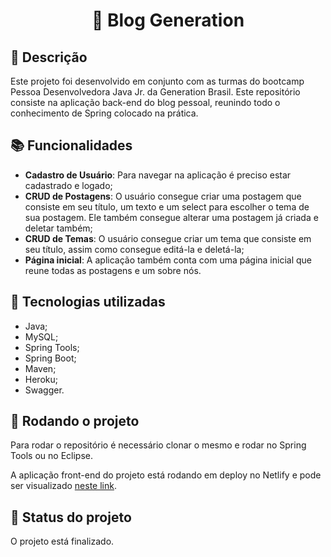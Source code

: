 <h1 align="center">📰 Blog Generation</h1>

## :memo: Descrição
Este projeto foi desenvolvido em conjunto com as turmas do bootcamp Pessoa Desenvolvedora Java Jr. da Generation Brasil. Este repositório consiste na aplicação back-end do blog pessoal, reunindo todo o conhecimento de Spring colocado na prática.

## :books: Funcionalidades
* <b>Cadastro de Usuário</b>: Para navegar na aplicação é preciso estar cadastrado e logado;
* <b>CRUD de Postagens</b>: O usuário consegue criar uma postagem que consiste em seu título, um texto e um select para escolher o tema de sua postagem. Ele também consegue alterar uma postagem já criada e deletar também;
* <b>CRUD de Temas</b>: O usuário consegue criar um tema que consiste em seu título, assim como consegue editá-la e deletá-la;
* <b>Página inicial</b>: A aplicação também conta com uma página inicial que reune todas as postagens e um sobre nós.

## :wrench: Tecnologias utilizadas
* Java;
* MySQL;
* Spring Tools;
* Spring Boot;
* Maven;
* Heroku;
* Swagger.

## :rocket: Rodando o projeto
Para rodar o repositório é necessário clonar o mesmo e rodar no Spring Tools ou no Eclipse.

A aplicação front-end do projeto está rodando em deploy no Netlify e pode ser visualizado [neste link](https://github.com/tatialveso/genblog-frontend).

## :dart: Status do projeto
O projeto está finalizado.
